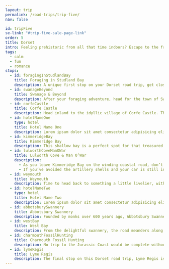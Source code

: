 ```yaml
---
layout: trip
permalink: /road-trips/trip-five/
nav: false

id: tripFive
se-link: "#trip-five-sale-page-link"
order: 5
title: Dorset
intro: Feeling prehistoric from all that time indoors? Escape to the frankly gorgeous coastline of Dorset, where jurassic heritage offers a bounty for explorers and coastal drama will leave you open-mouthed. This is one seriously pretty road trip, and a stylish one at that.
tags:
  - calm
  - fun
  - romance
stops:
  - id: foragingInStudlandBay
    title: Foraging in Studland Bay
    description: A unique first stop on your Dorset road trip, get closer to nature and learn how to live off the land as you gather your ingredients from the sea and shoreline of Studland Bay. The Fore Adventure sea school has day-long crash courses in the art of foraging, teaching you how to find everything from crabs and cockles to edible plants and seaweeds. You travel by kayak to the creeks and islands around the bay, before bringing all your freshly-foraged ingredients together in the evening for a feast on the beach.
  - id: swanageBeyond
    title: Swanage & Beyond
    description: After your foraging adventure, head for the town of Swanage. You’ll find typical Victorian seaside charm, a grand fish and chip shop and, most importantly, a steam railway! The track runs all the way to Corfe, should you wish to skip the drive. There are a few stops eastward along the coastline that are worth a detour. Head toward Worth Matravers, stopping at Spyway Dinosaur Footprints. The name gives it away, but this will be your first taste of the Jurassic Coast’s, erm, Jurassic heritage. Once you’ve compared shoe size with our prehistoric friends, aim for St Aldhelm's Head. At this craggy headland, you’ll find a tiny stone chapel overlooking the coast. Remarkably, it dates back to the 12th century and is every-bit intact. It really is a jewel of this coastline, perfectly framed in the walking trails that wander east and west from this point.
  - id: corfeCastle
    title: Corfe Castle
    description: Head inland to the idyllic village of Corfe Castle. The shattered ruins of the town’s namesake are an evocative icon on the landscape, a tumbling mess of vast walls and crumbling towers. Destroyed by Cromwellian forces during the Civil War, it now sits handsomely on a hill overlooking the chocolate-box village below. Grab a cream tea and some road snacks before heading back to the coast and the scenic road that chases it.
  - id: hotelNameOne
    type: hotel
    title: Hotel Name One
    description: Lorem ipsum dolor sit amet consectetur adipisicing elit. Quia et neque porro a, labore repellendus iusto soluta, repudiandae deserunt iure animi optio, debitis explicabo quo. Nobis magnam quae neque voluptas enim, temporibus perspiciatis iusto nostrum veritatis nesciunt, sit cupiditate distinctio.
  - id: kimmeridgeBay
    title: Kimmeridge Bay
    description: This shallow bay is a perfect spot for that treasured seaside pastime - rockpooling. The road down to the bay has a toll booth, aiding the conservation of the area. The more limited numbers of cars means that Kimmeridge has an unspoilt quality to it; its sweeping architecture, chunky cliffs and rocky shore are a pretty spectacular sight. Dart across the rockpools and hunt for crabs, or, if the weather permits, try your hand at snorkelling. The bay is renowned for being one of the coast’s best snorkelling spots, overlooked by the looming folly of Clavell Tower.
  - id: lulworthCoveManOWar
    title: Lulworth Cove & Man O’War
    description:
      - As you leave Kimmeridge Bay on the winding coastal road, don’t miss the left turn on Grange Hill. You’ll spot a peculiar MOD sign; the road is the most direct for Lulworth, the road is also stunning, and the road winds through the MOD firing range. It will take you past scenic viewpoints and the rather peculiar village of Tyneham, abandoned since the war and now occasionally used by the army for training - it is open to the public when the soldiers aren’t invading the hapless place.
      - If you’ve avoided the artillery shells and your car is still intact, Lulworth Cove awaits. One of Dorset’s most famed beauty spots, the cove - and the iconic Durdle Door - is an unmissable stop when exploring the Jurassic Coast. The hamlet itself is pretty enough, but the cove is simply stunning. The cliff top trail that heads west is a popular pilgrimage, where you’ll pass Man O’War cove - another idyllic crescent-shaped beach - and finally arrive at Durdle Door. Make sure you’ve packed a picnic, as this stop-off is one of the highlights of the coastline and you’ll want every excuse to stay longer and soak it all in.
  - id: weymouth
    title: Weymouth
    description: Time to head back to something a little livelier, with a stop at the pretty town of Weymouth. Its long beach has all the candy-striped amenities you’d expect, for your rock, deckchair, ice cream and arcade et al. It’s popular year-round, with a laid-back atmosphere. However, the town really sings around the corner, at the historic harbour. Lined by heritage buildings in a burst of colours, obscured by a sea of masts, it’s a lovely place to sink a pint as the sun sets, returning for some crabbing the next day. With a clutch of good restaurants and historic pubs, Weymouth is an awfully pleasant seaside stopover.
  - id: hotelNameTwo
    type: hotel
    title: Hotel Name Two
    description: Lorem ipsum dolor sit amet consectetur adipisicing elit. Quia et neque porro a, labore repellendus iusto soluta, repudiandae deserunt iure animi optio, debitis explicabo quo. Nobis magnam quae neque voluptas enim, temporibus perspiciatis iusto nostrum veritatis nesciunt, sit cupiditate distinctio.
  - id: abbotsburySwannery
    title: Abbotsbury Swannery
    description: Founded by monks over 600 years ago, Abbotsbury Swannery is one of the more eccentric sights on the Dorset coast. Some 600 swans call the place a home, making for a truly spectacular display on any visit. Just be careful; a swan can break a man’s arm.
  - id: westBay
    title: West Bay
    description: From the delightful swannery, the road meanders along the coast to another of those famed Dorset beauty spots - West Bay. The beach is gorgeous, with a small harbour facilitating your chipper and ice cream needs. Take a rowboat up the river Brit, or climb to the top of the dauntingly high cliffs. The geological lines of the cliff face coupled with their awesome scale makes the bay wonderfully photogenic, a perfect backdrop for your beach getaway.
  - id: charmouthFossilHunting
    title: Charmouth Fossil Hunting
    description: No trip to the Jurassic Coast would be complete without a spot of fossil hunting. Charmouth Beach contends with Lyme Regis as one of the best places to score your prehistoric souvenir. Patience is key; pay particular attention to the rocky bed of the beach, turning stones and pebbles as you see fit, and you may just walk away with your very own ammonite.
  - id: lymeRegis
    title: Lyme Regis
    description: The final stop on this Dorset road trip, Lyme Regis is a charming little fishing town. It’s cluster of medieval thatched cottages, Regency grandeur and Edwardian sensibility is a picturesque mishmash, centred around a crescent harbour and pretty promenade. Oh, and fossil fever is rife here too. It’s historic, pumped with charm, and irresistibly laidback - sink into trad pubs and rustic restaurants, peacock down the promenade, and bookmark your Dorset trip in style.
---
```

